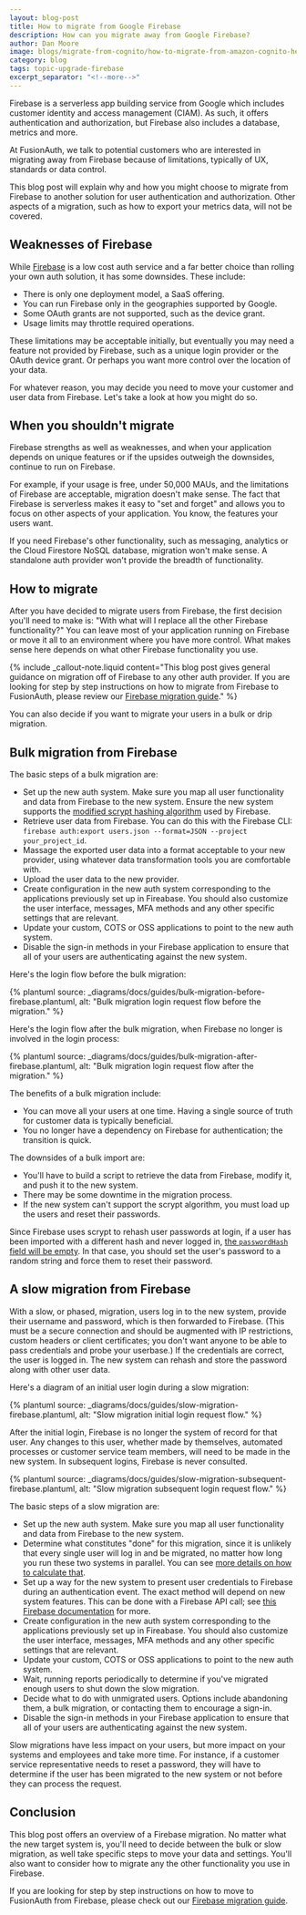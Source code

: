 ```yaml
---
layout: blog-post
title: How to migrate from Google Firebase
description: How can you migrate away from Google Firebase?
author: Dan Moore
image: blogs/migrate-from-cognito/how-to-migrate-from-amazon-cognito-header-image.png
category: blog
tags: topic-upgrade-firebase
excerpt_separator: "<!--more-->"
---
```


Firebase is a serverless app building service from Google which includes customer identity and access management (CIAM). As such, it offers authentication and authorization, but Firebase also includes a database, metrics and more.

At FusionAuth, we talk to potential customers who are interested in migrating away from Firebase because of limitations, typically of UX, standards or data control.

<!--more-->

This blog post will explain why and how you might choose to migrate from Firebase to another solution for user authentication and authorization. Other aspects of a migration, such as how to export your metrics data, will not be covered.

## Weaknesses of Firebase

While [Firebase](https://firebase.google.com/) is a low cost auth service and a far better choice than rolling your own auth solution, it has some downsides. These include:

* There is only one deployment model, a SaaS offering.
* You can run Firebase only in the geographies supported by Google.
* Some OAuth grants are not supported, such as the device grant.
* Usage limits may throttle required operations.

These limitations may be acceptable initially, but eventually you may need a feature not provided by Firebase, such as a unique login provider or the OAuth device grant.
Or perhaps you want more control over the location of your data.

For whatever reason, you may decide you need to move your customer and user data from Firebase. Let's take a look at how you might do so.

## When you shouldn't migrate

Firebase strengths as well as weaknesses, and when your application depends on unique features or if the upsides outweigh the downsides, continue to run on Firebase.

For example, if your usage is free, under 50,000 MAUs, and the limitations of Firebase are acceptable, migration doesn't make sense. The fact that Firebase is serverless makes it easy to "set and forget" and allows you to focus on other aspects of your application. You know, the features your users want.

If you need Firebase's other functionality, such as messaging, analytics or the Cloud Firestore NoSQL database, migration won't make sense. A standalone auth provider won't provide the breadth of functionality. 

## How to migrate

After you have decided to migrate users from Firebase, the first decision you'll need to make is: "With what will I replace all the other Firebase functionality?" You can leave most of your application running on Firebase or move it all to an environment where you have more control. What makes sense here depends on what other Firebase functionality you use.

{% include _callout-note.liquid content="This blog post gives general guidance on migration off of Firebase to any other auth provider. If you are looking for step by step instructions on how to migrate from Firebase to FusionAuth, please review our [Firebase migration guide](/docs/v1/tech/migration-guide/firebase)." %}

You can also decide if you want to migrate your users in a bulk or drip migration.

## Bulk migration from Firebase

The basic steps of a bulk migration are:

* Set up the new auth system. Make sure you map all user functionality and data from Firebase to the new system. Ensure the new system supports the [modified scrypt hashing algorithm](https://firebase.google.com/docs/reference/admin/java/reference/com/google/firebase/auth/hash/Scrypt) used by Firebase.
* Retrieve user data from Firebase. You can do this with the Firebase CLI: `firebase auth:export users.json --format=JSON --project your_project_id`.
* Massage the exported user data into a format acceptable to your new provider, using whatever data transformation tools you are comfortable with.
* Upload the user data to the new provider. 
* Create configuration in the new auth system corresponding to the applications previously set up in Fireabase. You should also customize the user interface, messages, MFA methods and any other specific settings that are relevant.
* Update your custom, COTS or OSS applications to point to the new auth system.
* Disable the sign-in methods in your Firebase application to ensure that all of your users are authenticating against the new system.

Here's the login flow before the bulk migration:

{% plantuml source: _diagrams/docs/guides/bulk-migration-before-firebase.plantuml, alt: "Bulk migration login request flow before the migration." %}

Here's the login flow after the bulk migration, when Firebase no longer is involved in the login process:

{% plantuml source: _diagrams/docs/guides/bulk-migration-after-firebase.plantuml, alt: "Bulk migration login request flow after the migration." %}

The benefits of a bulk migration include:

* You can move all your users at one time. Having a single source of truth for customer data is typically beneficial.
* You no longer have a dependency on Firebase for authentication; the transition is quick.

The downsides of a bulk import are:

* You'll have to build a script to retrieve the data from Firebase, modify it, and push it to the new system.
* There may be some downtime in the migration process.
* If the new system can't support the scrypt algorithm, you must load up the users and reset their passwords.

Since Firebase uses scrypt to rehash user passwords at login, if a user has been imported with a different hash and never logged in, [the `passwordHash` field will be empty](https://firebase.google.com/docs/cli/auth). In that case, you should set the user's password to a random string and force them to reset their password.

## A slow migration from Firebase


With a slow, or phased, migration, users log in to the new system, provide their username and password, which is then forwarded to Firebase. (This must be a secure connection and should be augmented with IP restrictions, custom headers or client certificates; you don't want anyone to be able to pass credentials and probe your userbase.) If the credentials are correct, the user is logged in. The new system can rehash and store the password along with other user data.

Here's a diagram of an initial user login during a slow migration:

{% plantuml source: _diagrams/docs/guides/slow-migration-firebase.plantuml, alt: "Slow migration initial login request flow." %}

After the initial login, Firebase is no longer the system of record for that user. Any changes to this user, whether made by themselves, automated processes or customer service team members, will need to be made in the new system. In subsequent logins, Firebase is never consulted.

{% plantuml source: _diagrams/docs/guides/slow-migration-subsequent-firebase.plantuml, alt: "Slow migration subsequent login request flow." %}

The basic steps of a slow migration are:

* Set up the new auth system. Make sure you map all user functionality and data from Firebase to the new system.
* Determine what constitutes "done" for this migration, since it is unlikely that every single user will log in and be migrated, no matter how long you run these two systems in parallel. You can see [more details on how to calculate that](/docs/v1/tech/migration-guide/general#migration-timeline).
* Set up a way for the new system to present user credentials to Firebase during an authentication event. The exact method will depend on new system features. This can be done with a Firebase API call; see [this Firebase documentation](https://firebase.google.com/docs/reference/rest/auth#section-sign-in-email-password) for more.
* Create configuration in the new auth system corresponding to the applications previously set up in Fireabase. You should also customize the user interface, messages, MFA methods and any other specific settings that are relevant.
* Update your custom, COTS or OSS applications to point to the new auth system.
* Wait, running reports periodically to determine if you've migrated enough users to shut down the slow migration.
* Decide what to do with unmigrated users. Options include abandoning them, a bulk migration, or contacting them to encourage a sign-in.
* Disable the sign-in methods in your Firebase application to ensure that all of your users are authenticating against the new system.

Slow migrations have less impact on your users, but more impact on your systems and employees and take more time. For instance, if a customer service representative needs to reset a password, they will have to determine if the user has been migrated to the new system or not before they can process the request. 

## Conclusion

This blog post offers an overview of a Firebase migration. No matter what the new target system is, you'll need to decide between the bulk or slow migration, as well take specific steps to move your data and settings. You'll also want to consider how to migrate any the other functionality you use in Firebase.

If you are looking for step by step instructions on how to move to FusionAuth from Firebase, please check out our [Firebase migration guide](/docs/v1/tech/migration-guide/cognito).


